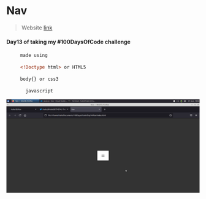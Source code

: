 # Nav


>Website [link ](https://haile-08.github.io/Nav/)

#### Day13 of taking my #100DaysOfCode challenge 

````bash
     made using 
````
```html
     <!Doctype html> or HTML5
````
```css
     body{} or css3
```
```javascript 
       javascript
```
![website](image/nav1.png)